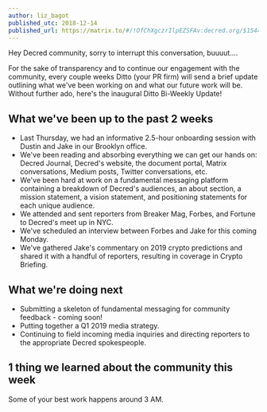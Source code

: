 ```yaml
---
author: liz_bagot
published_utc: 2018-12-14
published_url: https://matrix.to/#/!OfChXgczrIlpEZSFAv:decred.org/$154482468943386bBAIp:decred.org
---
```


Hey Decred community, sorry to interrupt this conversation, buuuut....

For the sake of transparency and to continue our engagement with the community, every couple weeks Ditto (your PR firm) will send a brief update outlining what we've been working on and what our future work will be. Without further ado, here's the inaugural Ditto Bi-Weekly Update!

## What we've been up to the past 2 weeks

- Last Thursday, we had an informative 2.5-hour onboarding session with Dustin and Jake in our Brooklyn office.
- We've been reading and absorbing everything we can get our hands on: Decred Journal, Decred's website, the document portal, Matrix conversations, Medium posts, Twitter conversations, etc.
- We've been hard at work on a fundamental messaging platform containing a breakdown of Decred's audiences, an about section, a mission statement, a vision statement, and positioning statements for each unique audience.
- We attended and sent reporters from Breaker Mag, Forbes, and Fortune to Decred's meet up in NYC.
- We've scheduled an interview between Forbes and Jake for this coming Monday.
- We've gathered Jake's commentary on 2019 crypto predictions and shared it with a handful of reporters, resulting in coverage in Crypto Briefing.

## What we're doing next

- Submitting a skeleton of fundamental messaging for community feedback - coming soon!
- Putting together a Q1 2019 media strategy.
- Continuing to field incoming media inquiries and directing reporters to the appropriate Decred spokespeople.

## 1 thing we learned about the community this week

Some of your best work happens around 3 AM.
